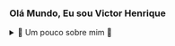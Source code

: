 ### Olá Mundo, Eu sou Victor Henrique

<details>
  <summary> 🌌 Um pouco sobre mim 🌌 </summary>
  
  - Sou um entusiasta da tecnologia e de seus ramos. Me tornei um desenvolvedor pois pela minha paixão por videogames e o espaço, onde desde criança sonhava em um dia criar meu próprio jogo. Depois de ver vários videos de criação de jogos junto com as aulas de programação que tive no meu ensino médio decidi adentrar na carreira de TI. Agora sei que posso aprender muito mais do que fazer um simples jogo, posso desenvolver sites, apps, dashboards, banco de dados etc.
  
  - Atualmente estou apenas adquirindo habilidades para poder adentrar e ter minha primeira experiência no mercado de trabalho. Estou cursando em um bacharel em CdC (Ciências da Computação) na FMU e em casa aprendendo novas tecnologias, como Gemini e Power BI. 

</details>
